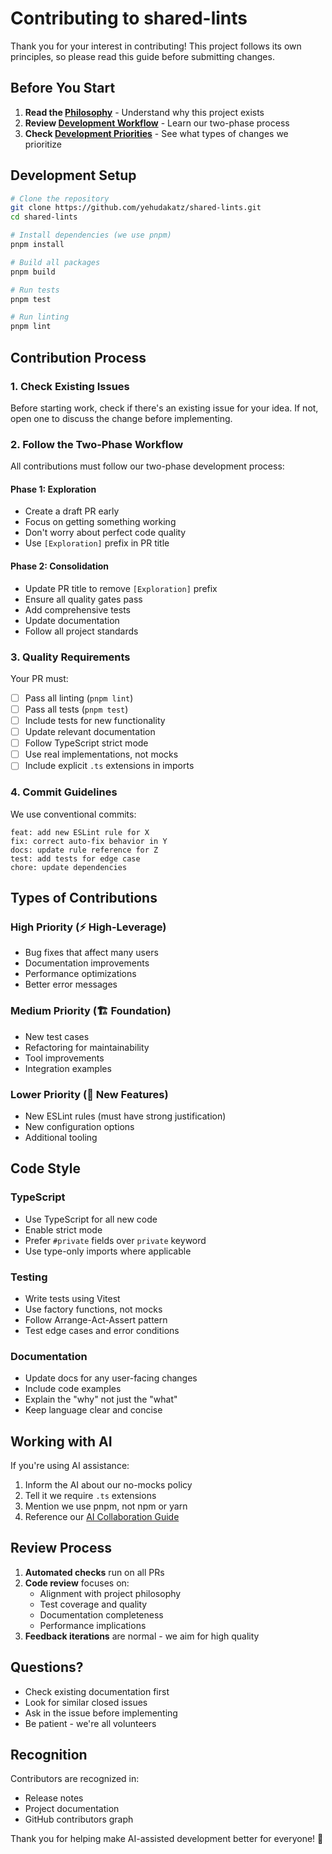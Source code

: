# Contributing to shared-lints

Thank you for your interest in contributing! This project follows its own principles, so please read this guide before submitting changes.

## Before You Start

1. **Read the [Philosophy](./docs/PHILOSOPHY.md)** - Understand why this project exists
2. **Review [Development Workflow](./docs/DEVELOPMENT_WORKFLOW.md)** - Learn our two-phase process
3. **Check [Development Priorities](./docs/principles/DEVELOPMENT_PRIORITIES.md)** - See what types of changes we prioritize

## Development Setup

```bash
# Clone the repository
git clone https://github.com/yehudakatz/shared-lints.git
cd shared-lints

# Install dependencies (we use pnpm)
pnpm install

# Build all packages
pnpm build

# Run tests
pnpm test

# Run linting
pnpm lint
```

## Contribution Process

### 1. Check Existing Issues

Before starting work, check if there's an existing issue for your idea. If not, open one to discuss the change before implementing.

### 2. Follow the Two-Phase Workflow

All contributions must follow our two-phase development process:

#### Phase 1: Exploration

- Create a draft PR early
- Focus on getting something working
- Don't worry about perfect code quality
- Use `[Exploration]` prefix in PR title

#### Phase 2: Consolidation

- Update PR title to remove `[Exploration]` prefix
- Ensure all quality gates pass
- Add comprehensive tests
- Update documentation
- Follow all project standards

### 3. Quality Requirements

Your PR must:

- [ ] Pass all linting (`pnpm lint`)
- [ ] Pass all tests (`pnpm test`)
- [ ] Include tests for new functionality
- [ ] Update relevant documentation
- [ ] Follow TypeScript strict mode
- [ ] Use real implementations, not mocks
- [ ] Include explicit `.ts` extensions in imports

### 4. Commit Guidelines

We use conventional commits:

```
feat: add new ESLint rule for X
fix: correct auto-fix behavior in Y
docs: update rule reference for Z
test: add tests for edge case
chore: update dependencies
```

## Types of Contributions

### High Priority (⚡ High-Leverage)

- Bug fixes that affect many users
- Documentation improvements
- Performance optimizations
- Better error messages

### Medium Priority (🏗️ Foundation)

- New test cases
- Refactoring for maintainability
- Tool improvements
- Integration examples

### Lower Priority (🚀 New Features)

- New ESLint rules (must have strong justification)
- New configuration options
- Additional tooling

## Code Style

### TypeScript

- Use TypeScript for all new code
- Enable strict mode
- Prefer `#private` fields over `private` keyword
- Use type-only imports where applicable

### Testing

- Write tests using Vitest
- Use factory functions, not mocks
- Follow Arrange-Act-Assert pattern
- Test edge cases and error conditions

### Documentation

- Update docs for any user-facing changes
- Include code examples
- Explain the "why" not just the "what"
- Keep language clear and concise

## Working with AI

If you're using AI assistance:

1. Inform the AI about our no-mocks policy
2. Tell it we require `.ts` extensions
3. Mention we use pnpm, not npm or yarn
4. Reference our [AI Collaboration Guide](./docs/AI_COLLABORATION.md)

## Review Process

1. **Automated checks** run on all PRs
2. **Code review** focuses on:
   - Alignment with project philosophy
   - Test coverage and quality
   - Documentation completeness
   - Performance implications
3. **Feedback iterations** are normal - we aim for high quality

## Questions?

- Check existing documentation first
- Look for similar closed issues
- Ask in the issue before implementing
- Be patient - we're all volunteers

## Recognition

Contributors are recognized in:

- Release notes
- Project documentation
- GitHub contributors graph

Thank you for helping make AI-assisted development better for everyone! 🚀
